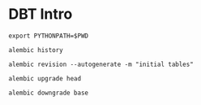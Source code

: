 DBT Intro
=========

```shell
export PYTHONPATH=$PWD
```

```shell
alembic history
```

```shell
alembic revision --autogenerate -m "initial tables"
```

```shell
alembic upgrade head
```

```shell
alembic downgrade base
```